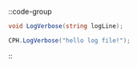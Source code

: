 ::code-group
  ```csharp [Method]
  void LogVerbose(string logLine);
  ```
  ```csharp [Example]
  CPH.LogVerbose("hello log file!");
  ```
::